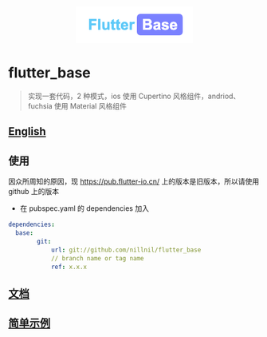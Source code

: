 <p align="center">
  <img src="https://github.com/nillnil/flutter_base/blob/master/screenshot/logo.png?raw=true" alt="logo">
</p>

# flutter_base

> 实现一套代码，2 种模式，ios 使用 Cupertino 风格组件，andriod、fuchsia 使用 Material 风格组件

## [English](./README-EN.md)

## 使用

因众所周知的原因，现 https://pub.flutter-io.cn/ 上的版本是旧版本，所以请使用 github 上的版本

- 在 pubspec.yaml 的 dependencies 加入

```yaml
dependencies:
  base:
		git:
			url: git://github.com/nillnil/flutter_base
			// branch name or tag name
			ref: x.x.x
```

## [文档](https://nillnil.github.io/flutter_base/)

## [简单示例](./example/)

